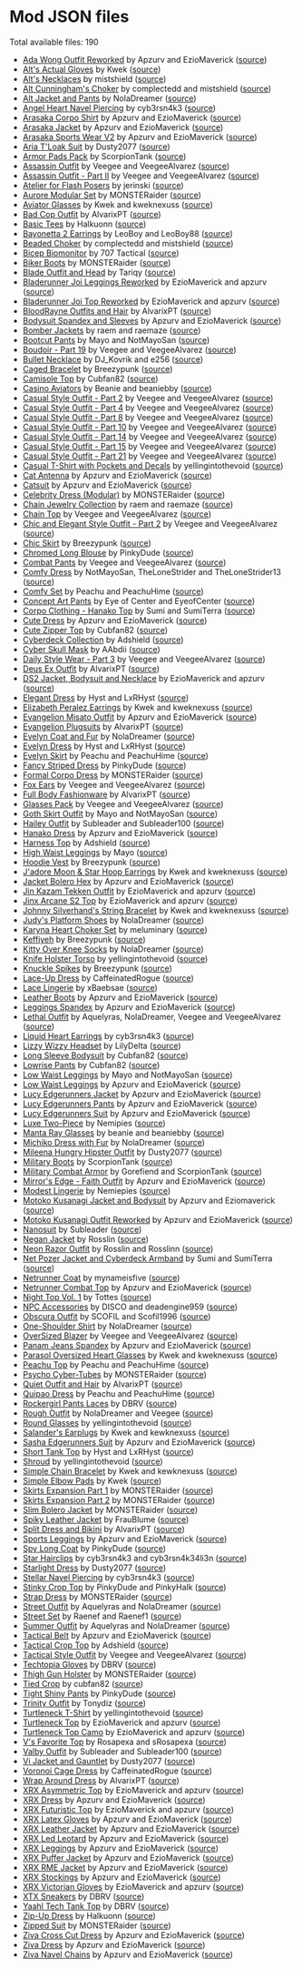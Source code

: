# Mod JSON files

Total available files: 190

* [Ada Wong Outfit Reworked](data/clothing/ada-wong-outfit-reworked.json) by Apzurv and EzioMaverick ([source](https://www.nexusmods.com/cyberpunk2077/mods/7234))
* [Alt's Actual Gloves](data/clothing/alts-gloves.json) by Kwek ([source](https://www.nexusmods.com/cyberpunk2077/mods/7130))
* [Alt's Necklaces](data/clothing/alts-necklaces.json) by mistshield ([source](https://www.nexusmods.com/cyberpunk2077/mods/7122))
* [Alt Cunningham's Choker](data/clothing/alts-choker.json) by complectedd and mistshield ([source](https://www.nexusmods.com/cyberpunk2077/mods/6947))
* [Alt Jacket and Pants](data/clothing/alt-jacket-and-pants.json) by NolaDreamer ([source](https://www.nexusmods.com/cyberpunk2077/mods/7701))
* [Angel Heart Navel Piercing](data/clothing/angel-heart-navel-piercing.json) by cyb3rsn4k3 ([source](https://www.nexusmods.com/cyberpunk2077/mods/14411))
* [Arasaka Corpo Shirt](data/clothing/arasaka-corpo-shirt.json) by Apzurv and EzioMaverick ([source](https://www.nexusmods.com/cyberpunk2077/mods/5027))
* [Arasaka Jacket](data/clothing/arasaka-jacket.json) by Apzurv and EzioMaverick ([source](https://www.nexusmods.com/cyberpunk2077/mods/7896))
* [Arasaka Sports Wear V2](data/clothing/arasaka-sports-wear-v2.json) by Apzurv and EzioMaverick ([source](https://www.nexusmods.com/cyberpunk2077/mods/4890))
* [Aria T'Loak Suit](data/clothing/aria-tloak-suit.json) by Dusty2077 ([source](https://www.nexusmods.com/cyberpunk2077/mods/14757))
* [Armor Pads Pack](data/clothing/armor-pads-pack.json) by ScorpionTank ([source](https://www.nexusmods.com/cyberpunk2077/mods/12044))
* [Assassin Outfit](data/clothing/assassin-outfit.json) by Veegee and VeegeeAlvarez ([source](https://www.nexusmods.com/cyberpunk2077/mods/13996))
* [Assassin Outfit - Part II](data/clothing/assassin-outfit-part-2.json) by Veegee and VeegeeAlvarez ([source](https://www.nexusmods.com/cyberpunk2077/mods/15453))
* [Atelier for Flash Posers](data/clothing/flash-posers-atelier.json) by jerinski ([source](https://www.nexusmods.com/cyberpunk2077/mods/8886))
* [Aurore Modular Set](data/clothing/aurore-modular-set.json) by MONSTERaider ([source](https://www.nexusmods.com/cyberpunk2077/mods/12099))
* [Aviator Glasses](data/clothing/aviator-glasses.json) by Kwek and kweknexuss ([source](https://www.nexusmods.com/cyberpunk2077/mods/7803))
* [Bad Cop Outfit](data/clothing/bad-cop-outfit.json) by AlvarixPT ([source](https://www.nexusmods.com/cyberpunk2077/mods/9515))
* [Basic Tees](data/clothing/basic-tees.json) by Halkuonn ([source](https://www.nexusmods.com/cyberpunk2077/mods/11309))
* [Bayonetta 2 Earrings](data/clothing/bayonetta-2-earrings.json) by LeoBoy and LeoBoy88 ([source](https://www.nexusmods.com/cyberpunk2077/mods/19042))
* [Beaded Choker](data/clothing/beaded-choker.json) by complectedd and mistshield ([source](https://www.nexusmods.com/cyberpunk2077/mods/6978))
* [Bicep Biomonitor](data/clothing/bicep-biomonitor.json) by 707 Tactical ([source](https://www.nexusmods.com/cyberpunk2077/mods/16545))
* [Biker Boots](data/clothing/biker-boots.json) by MONSTERaider ([source](https://www.nexusmods.com/cyberpunk2077/mods/7982))
* [Blade Outfit and Head](data/clothing/blade-outfit-and-head.json) by Tariqy ([source](https://www.nexusmods.com/cyberpunk2077/mods/18226))
* [Bladerunner Joi Leggings Reworked](data/clothing/bladerunner-joi-leggings-reworked.json) by EzioMaverick and apzurv ([source](https://www.nexusmods.com/cyberpunk2077/mods/15283))
* [Bladerunner Joi Top Reworked](data/clothing/bladerunner-joi-top-reworked.json) by EzioMaverick and apzurv ([source](https://www.nexusmods.com/cyberpunk2077/mods/15283))
* [BloodRayne Outfits and Hair](data/clothing/blood-rayne.json) by AlvarixPT ([source](https://www.nexusmods.com/cyberpunk2077/mods/8446))
* [Bodysuit Spandex and Sleeves](data/clothing/bodysuit-spandex-and-sleeves.json) by Apzurv and EzioMaverick ([source](https://www.nexusmods.com/cyberpunk2077/mods/11050))
* [Bomber Jackets](data/clothing/bomber-jackets.json) by raem and raemaze ([source](https://www.nexusmods.com/cyberpunk2077/mods/19132))
* [Bootcut Pants](data/clothing/bootcut-pants.json) by Mayo and NotMayoSan ([source](https://www.nexusmods.com/cyberpunk2077/mods/16249))
* [Boudoir - Part 19](data/clothing/boudoir-part-19.json) by Veegee and VeegeeAlvarez ([source](https://www.nexusmods.com/cyberpunk2077/mods/17240))
* [Bullet Necklace](data/clothing/bullet-necklace.json) by DJ_Kovrik and e256 ([source](https://www.nexusmods.com/cyberpunk2077/mods/5077))
* [Caged Bracelet](data/clothing/caged-bracelet.json) by Breezypunk ([source](https://www.nexusmods.com/cyberpunk2077/mods/18724))
* [Camisole Top](data/clothing/camisole-top.json) by Cubfan82 ([source](https://www.nexusmods.com/cyberpunk2077/mods/17113))
* [Casino Aviators](data/clothing/casino-aviators.json) by Beanie and beaniebby ([source](https://www.nexusmods.com/cyberpunk2077/mods/18191))
* [Casual Style Outfit - Part 2](data/clothing/casual-style-outfit-part-2.json) by Veegee and VeegeeAlvarez ([source](https://www.nexusmods.com/cyberpunk2077/mods/14133))
* [Casual Style Outfit - Part 4](data/clothing/casual-style-outfit-part-4.json) by Veegee and VeegeeAlvarez ([source](https://www.nexusmods.com/cyberpunk2077/mods/14504))
* [Casual Style Outfit - Part 8](data/clothing/casual-style-outfit-part-8.json) by Veegee and VeegeeAlvarez ([source](https://www.nexusmods.com/cyberpunk2077/mods/16345))
* [Casual Style Outfit - Part 10](data/clothing/casual-style-outfit-part-10.json) by Veegee and VeegeeAlvarez ([source](https://www.nexusmods.com/cyberpunk2077/mods/16667))
* [Casual Style Outfit - Part 14](data/clothing/casual-style-outfit-part-14.json) by Veegee and VeegeeAlvarez ([source](https://www.nexusmods.com/cyberpunk2077/mods/17501))
* [Casual Style Outfit - Part 15](data/clothing/casual-style-outfit-part-15.json) by Veegee and VeegeeAlvarez ([source](https://www.nexusmods.com/cyberpunk2077/mods/17523))
* [Casual Style Outfit - Part 21](data/clothing/casual-style-outfit-part-21.json) by Veegee and VeegeeAlvarez ([source](https://www.nexusmods.com/cyberpunk2077/mods/18851))
* [Casual T-Shirt with Pockets and Decals](data/clothing/casual-tshirt-pockets-and-decals.json) by yellingintothevoid ([source](https://www.nexusmods.com/cyberpunk2077/mods/14645))
* [Cat Antenna](data/clothing/cat-antenna.json) by Apzurv and EzioMaverick ([source](https://www.nexusmods.com/cyberpunk2077/mods/8794))
* [Catsuit](data/clothing/catsuit.json) by Apzurv and EzioMaverick ([source](https://www.nexusmods.com/cyberpunk2077/mods/4917))
* [Celebrity Dress (Modular)](data/clothing/celebrity-dress-modular.json) by MONSTERaider ([source](https://www.nexusmods.com/cyberpunk2077/mods/8299))
* [Chain Jewelry Collection](data/clothing/chain-jewelry-collection.json) by raem and raemaze ([source](https://www.nexusmods.com/cyberpunk2077/mods/15861))
* [Chain Top](data/clothing/chain-top.json) by Veegee and VeegeeAlvarez ([source](https://www.nexusmods.com/cyberpunk2077/mods/8327))
* [Chic and Elegant Style Outfit - Part 2](data/clothing/chic-and-elegant-style-outfit-part-2.json) by Veegee and VeegeeAlvarez ([source](https://www.nexusmods.com/cyberpunk2077/mods/18562))
* [Chic Skirt](data/clothing/chic-skirt.json) by Breezypunk ([source](https://www.nexusmods.com/cyberpunk2077/mods/16149))
* [Chromed Long Blouse](data/clothing/chromed-long-blouse.json) by PinkyDude ([source](https://www.nexusmods.com/cyberpunk2077/mods/7609))
* [Combat Pants](data/clothing/combat-pants.json) by Veegee and VeegeeAlvarez ([source](https://www.nexusmods.com/cyberpunk2077/mods/9016))
* [Comfy Dress](data/clothing/comfy-dress.json) by NotMayoSan, TheLoneStrider and TheLoneStrider13 ([source](https://www.nexusmods.com/cyberpunk2077/mods/16026))
* [Comfy Set](data/clothing/comfy-set.json) by Peachu and PeachuHime ([source](https://www.nexusmods.com/cyberpunk2077/mods/12041))
* [Concept Art Pants](data/clothing/concept-art-pants.json) by Eye of Center and EyeofCenter ([source](https://www.nexusmods.com/cyberpunk2077/mods/3874))
* [Corpo Clothing - Hanako Top](data/clothing/corpo-clothing-hanako-top.json) by Sumi and SumiTerra ([source](https://www.nexusmods.com/cyberpunk2077/mods/17586))
* [Cute Dress](data/clothing/cute-dress.json) by Apzurv and EzioMaverick ([source](https://www.nexusmods.com/cyberpunk2077/mods/6193))
* [Cute Zipper Top](data/clothing/cute-zipper-top.json) by Cubfan82 ([source](https://www.nexusmods.com/cyberpunk2077/mods/7097))
* [Cyberdeck Collection](data/clothing/cyberdeck-collection.json) by Adshield ([source](https://www.nexusmods.com/cyberpunk2077/mods/11093))
* [Cyber Skull Mask](data/clothing/cyber-skull-mask.json) by AAbdii ([source](https://www.nexusmods.com/cyberpunk2077/mods/15086))
* [Daily Style Wear - Part 3](data/clothing/daily-style-wear-part-3.json) by Veegee and VeegeeAlvarez ([source](https://www.nexusmods.com/cyberpunk2077/mods/18512))
* [Deus Ex Outfit](data/clothing/deus-ex-outfit.json) by AlvarixPT ([source](https://www.nexusmods.com/cyberpunk2077/mods/4601))
* [DS2 Jacket, Bodysuit and Necklace](data/clothing/ds2-jacket-bodysuit-necklace.json) by EzioMaverick and apzurv ([source](https://www.nexusmods.com/cyberpunk2077/mods/16985))
* [Elegant Dress](data/clothing/elegant-dress.json) by Hyst and LxRHyst ([source](https://www.nexusmods.com/cyberpunk2077/mods/19723))
* [Elizabeth Peralez Earrings](data/clothing/elizabeth-peralez-earrings.json) by Kwek and kweknexuss ([source](https://www.nexusmods.com/cyberpunk2077/mods/7048))
* [Evangelion Misato Outfit](data/clothing/evangelion-misato-outfit.json) by Apzurv and EzioMaverick ([source](https://www.nexusmods.com/cyberpunk2077/mods/14653))
* [Evangelion Plugsuits](data/clothing/evangelion-plugsuits.json) by AlvarixPT ([source](https://www.nexusmods.com/cyberpunk2077/mods/11511))
* [Evelyn Coat and Fur](data/clothing/evelyn-coat-and-fur.json) by NolaDreamer ([source](https://www.nexusmods.com/cyberpunk2077/mods/8319))
* [Evelyn Dress](data/clothing/evelyn-dress.json) by Hyst and LxRHyst ([source](https://www.nexusmods.com/cyberpunk2077/mods/6810))
* [Evelyn Skirt](data/clothing/evelyn-skirt.json) by Peachu and PeachuHime ([source](https://www.nexusmods.com/cyberpunk2077/mods/8024))
* [Fancy Striped Dress](data/clothing/fancy-striped-dress.json) by PinkyDude ([source](https://www.nexusmods.com/cyberpunk2077/mods/8843))
* [Formal Corpo Dress](data/clothing/formal-corpo-dress.json) by MONSTERaider ([source](https://www.nexusmods.com/cyberpunk2077/mods/8641))
* [Fox Ears](data/clothing/fox-ears.json) by Veegee and VeegeeAlvarez ([source](https://www.nexusmods.com/cyberpunk2077/mods/19485))
* [Full Body Fashionware](data/clothing/full-body-fashionware.json) by AlvarixPT ([source](https://www.nexusmods.com/cyberpunk2077/mods/5039))
* [Glasses Pack](data/clothing/glasses-pack.json) by Veegee and VeegeeAlvarez ([source](https://www.nexusmods.com/cyberpunk2077/mods/13095))
* [Goth Skirt Outfit](data/clothing/goth-skirt-outfit.json) by Mayo and NotMayoSan ([source](https://www.nexusmods.com/cyberpunk2077/mods/15099))
* [Hailey Outfit](data/clothing/hailey-outfit.json) by Subleader and Subleader100 ([source](https://www.nexusmods.com/cyberpunk2077/mods/16476))
* [Hanako Dress](data/clothing/hanako-dress.json) by Apzurv and EzioMaverick ([source](https://www.nexusmods.com/cyberpunk2077/mods/6034))
* [Harness Top](data/clothing/harness-top.json) by Adshield ([source](https://www.nexusmods.com/cyberpunk2077/mods/11753))
* [High Waist Leggings](data/clothing/high-waist-leggings.json) by Mayo ([source](https://www.nexusmods.com/cyberpunk2077/mods/17045))
* [Hoodie Vest](data/clothing/hoodie-vest.json) by Breezypunk ([source](https://www.nexusmods.com/cyberpunk2077/mods/19074))
* [J'adore Moon & Star Hoop Earrings](data/clothing/moon-and-star-earrings.json) by Kwek and kweknexuss ([source](https://www.nexusmods.com/cyberpunk2077/mods/7105))
* [Jacket Bolero Hex](data/clothing/jacket-bolero-hex.json) by Apzurv and EzioMaverick ([source](https://www.nexusmods.com/cyberpunk2077/mods/16378))
* [Jin Kazam Tekken Outfit](data/clothing/jin-kazam-outfit.json) by EzioMaverick and apzurv ([source](https://www.nexusmods.com/cyberpunk2077/mods/15049))
* [Jinx Arcane S2 Top](data/clothing/jinx-arcane-s2-top.json) by EzioMaverick and apzurv ([source](https://www.nexusmods.com/cyberpunk2077/mods/18038))
* [Johnny Silverhand's String Bracelet](data/clothing/johnny-silverhands-string-bracelet.json) by Kwek and kweknexuss ([source](https://www.nexusmods.com/cyberpunk2077/mods/6912))
* [Judy's Platform Shoes](data/clothing/judy-platform-shoes.json) by NolaDreamer ([source](https://www.nexusmods.com/cyberpunk2077/mods/6885))
* [Karyna Heart Choker Set](data/clothing/karyna-heart-choker.json) by meluminary ([source](https://www.nexusmods.com/cyberpunk2077/mods/19811))
* [Keffiyeh](data/clothing/keffiyeh.json) by Breezypunk ([source](https://www.nexusmods.com/cyberpunk2077/mods/19475))
* [Kitty Over Knee Socks](data/clothing/kitty-over-knee-socks.json) by NolaDreamer ([source](https://www.nexusmods.com/cyberpunk2077/mods/8091))
* [Knife Holster Torso](data/clothing/knife-holster-torso.json) by yellingintothevoid ([source](https://www.nexusmods.com/cyberpunk2077/mods/15042))
* [Knuckle Spikes](data/clothing/knuckle-spikes.json) by Breezypunk ([source](https://www.nexusmods.com/cyberpunk2077/mods/17758))
* [Lace-Up Dress](data/clothing/lace-up-dress.json) by CaffeinatedRogue ([source](https://www.nexusmods.com/cyberpunk2077/mods/16927))
* [Lace Lingerie](data/clothing/lace-lingerie.json) by xBaebsae ([source](https://www.nexusmods.com/cyberpunk2077/mods/7711))
* [Leather Boots](data/clothing/leather-boots.json) by Apzurv and EzioMaverick ([source](https://www.nexusmods.com/cyberpunk2077/mods/15749))
* [Leggings Spandex](data/clothing/spandex-leggings.json) by Apzurv and EzioMaverick ([source](https://www.nexusmods.com/cyberpunk2077/mods/10385))
* [Lethal Outfit](data/clothing/lethal-outfit.json) by Aquelyras, NolaDreamer, Veegee and VeegeeAlvarez ([source](https://www.nexusmods.com/cyberpunk2077/mods/15867))
* [Liquid Heart Earrings](data/clothing/liquid-heart-earrings.json) by cyb3rsn4k3 ([source](https://www.nexusmods.com/cyberpunk2077/mods/14190))
* [Lizzy Wizzy Headset](data/clothing/lizzy-wizzy-headset.json) by LilyDelta ([source](https://www.nexusmods.com/cyberpunk2077/mods/16467))
* [Long Sleeve Bodysuit](data/clothing/long-sleeve-bodysuit.json) by Cubfan82 ([source](https://www.nexusmods.com/cyberpunk2077/mods/18510))
* [Lowrise Pants](data/clothing/lowrise-pants.json) by Cubfan82 ([source](https://www.nexusmods.com/cyberpunk2077/mods/8456))
* [Low Waist Leggings](data/clothing/low-waist-leggings.json) by Mayo and NotMayoSan ([source](https://www.nexusmods.com/cyberpunk2077/mods/19257))
* [Low Waist Leggings](data/clothing/xrx-low-waist-leggings.json) by Apzurv and EzioMaverick ([source](https://www.nexusmods.com/cyberpunk2077/mods/8627))
* [Lucy Edgerunners Jacket](data/clothing/lucy-edgerunners-jacket.json) by Apzurv and EzioMaverick ([source](https://www.nexusmods.com/cyberpunk2077/mods/5248))
* [Lucy Edgerunners Pants](data/clothing/lucy-edgerunners-pants.json) by Apzurv and EzioMaverick ([source](https://www.nexusmods.com/cyberpunk2077/mods/5342))
* [Lucy Edgerunners Suit](data/clothing/lucy-edgerunners-suit.json) by Apzurv and EzioMaverick ([source](https://www.nexusmods.com/cyberpunk2077/mods/5273))
* [Luxe Two-Piece](data/clothing/luxe-two-piece.json) by Nemipies ([source](https://www.nexusmods.com/cyberpunk2077/mods/16011))
* [Manta Ray Glasses](data/clothing/manta-ray-glasses.json) by beanie and beaniebby ([source](https://www.nexusmods.com/cyberpunk2077/mods/16130))
* [Michiko Dress with Fur](data/clothing/michiko-dress-with-fur.json) by NolaDreamer ([source](https://www.nexusmods.com/cyberpunk2077/mods/6885))
* [Mileena Hungry Hipster Outfit](data/clothing/mileena-hungry-hipster-outfit.json) by Dusty2077 ([source](https://www.nexusmods.com/cyberpunk2077/mods/15401))
* [Military Boots](data/clothing/military-boots.json) by ScorpionTank ([source](https://www.nexusmods.com/cyberpunk2077/mods/14781))
* [Military Combat Armor](data/clothing/military-combat-armor.json) by Gorefiend and ScorpionTank ([source](https://www.nexusmods.com/cyberpunk2077/mods/13212))
* [Mirror's Edge - Faith Outfit](data/clothing/mirrors-edge-faith-outfit.json) by Apzurv and EzioMaverick ([source](https://www.nexusmods.com/cyberpunk2077/mods/4599))
* [Modest Lingerie](data/clothing/modest-lingerie.json) by Nemiepies ([source](https://www.nexusmods.com/cyberpunk2077/mods/17909))
* [Motoko Kusanagi Jacket and Bodysuit](data/clothing/motoko-kusanagi-jacket-and-bodysuit.json) by Apzurv and Eziomaverick ([source](https://www.nexusmods.com/cyberpunk2077/mods/4853))
* [Motoko Kusanagi Outfit Reworked](data/clothing/motoko-kusanagi-outfit-reworked.json) by Apzurv and EzioMaverick ([source](https://www.nexusmods.com/cyberpunk2077/mods/7613))
* [Nanosuit](data/clothing/nanosuit.json) by Subleader ([source](https://www.nexusmods.com/cyberpunk2077/mods/14677))
* [Negan Jacket](data/clothing/negan-jacket.json) by Rosslin ([source](https://www.nexusmods.com/cyberpunk2077/mods/17382))
* [Neon Razor Outfit](data/clothing/neon-razor-outfit.json) by Rosslin and Rosslinn ([source](https://www.nexusmods.com/cyberpunk2077/mods/17339))
* [Net Pozer Jacket and Cyberdeck Armband](data/clothing/pozer-jacket-and-cyberdeck.json) by Sumi and SumiTerra ([source](https://www.nexusmods.com/cyberpunk2077/mods/18715))
* [Netrunner Coat](data/clothing/netrunner-coat.json) by mynameisfive ([source](https://www.nexusmods.com/cyberpunk2077/mods/6231))
* [Netrunner Combat Top](data/clothing/netrunner-combat-top.json) by Apzurv and EzioMaverick ([source](https://www.nexusmods.com/cyberpunk2077/mods/4939))
* [Night Top Vol. 1](data/clothing/night-top-vol-1.json) by Tottes ([source](https://www.nexusmods.com/cyberpunk2077/mods/16625))
* [NPC Accessories](data/clothing/npc-accessories.json) by DISCO and deadengine959 ([source](https://www.nexusmods.com/cyberpunk2077/mods/8985))
* [Obscura Outfit](data/clothing/obscura-outfit.json) by SCOFIL and Scofil1996 ([source](https://www.nexusmods.com/cyberpunk2077/mods/19383))
* [One-Shoulder Shirt](data/clothing/one-shoulder-shirt.json) by NolaDreamer ([source](https://www.nexusmods.com/cyberpunk2077/mods/7267))
* [OverSized Blazer](data/clothing/oversized-blazer.json) by Veegee and VeegeeAlvarez ([source](https://www.nexusmods.com/cyberpunk2077/mods/17462))
* [Panam Jeans Spandex](data/clothing/panam-jeans-spandex.json) by Apzurv and EzioMaverick ([source](https://www.nexusmods.com/cyberpunk2077/mods/5119))
* [Parasol Oversized Heart Glasses](data/clothing/parasol-oversized-heart-glasses.json) by Kwek and kweknexuss ([source](https://www.nexusmods.com/cyberpunk2077/mods/6990))
* [Peachu Top](data/clothing/peachu-top.json) by Peachu and PeachuHime ([source](https://www.nexusmods.com/cyberpunk2077/mods/7603))
* [Psycho Cyber-Tubes](data/clothing/psycho-cyber-tubes.json) by MONSTERaider ([source](https://www.nexusmods.com/cyberpunk2077/mods/7860))
* [Quiet Outfit and Hair](data/clothing/quiet-outfit.json) by AlvarixPT ([source](https://www.nexusmods.com/cyberpunk2077/mods/5194))
* [Quipao Dress](data/clothing/qipao-peachu.json) by Peachu and PeachuHime ([source](https://www.nexusmods.com/cyberpunk2077/mods/8823))
* [Rockergirl Pants Laces](data/clothing/rockergirl-pants-laces.json) by DBRV ([source](https://www.nexusmods.com/cyberpunk2077/mods/9040))
* [Rough Outfit](data/clothing/rough-outfit.json) by NolaDreamer and Veegee ([source](https://www.nexusmods.com/cyberpunk2077/mods/15606))
* [Round Glasses](data/clothing/round-glasses.json) by yellingintothevoid ([source](https://www.nexusmods.com/cyberpunk2077/mods/15702))
* [Salander's Earplugs](data/clothing/salander-earplugs.json) by Kwek and kewknexuss ([source](https://www.nexusmods.com/cyberpunk2077/mods/7600))
* [Sasha Edgerunners Suit](data/clothing/sasha-edgerunners-suit.json) by Apzurv and EzioMaverick ([source](https://www.nexusmods.com/cyberpunk2077/mods/5393))
* [Short Tank Top](data/clothing/short-tank.json) by Hyst and LxRHyst ([source](https://www.nexusmods.com/cyberpunk2077/mods/6601))
* [Shroud](data/clothing/shroud.json) by yellingintothevoid ([source](https://www.nexusmods.com/cyberpunk2077/mods/15576))
* [Simple Chain Bracelet](data/clothing/simple-chain-bracelet.json) by Kwek and kewknexuss ([source](https://www.nexusmods.com/cyberpunk2077/mods/7500))
* [Simple Elbow Pads](data/clothing/simple-elbow-pads.json) by Kwek ([source](https://www.nexusmods.com/cyberpunk2077/mods/7681))
* [Skirts Expansion Part 1](data/clothing/skirts-expansion-part1.json) by MONSTERaider ([source](https://www.nexusmods.com/cyberpunk2077/mods/7387))
* [Skirts Expansion Part 2](data/clothing/skirts-expansion-part2.json) by MONSTERaider ([source](https://www.nexusmods.com/cyberpunk2077/mods/7402?tab=files))
* [Slim Bolero Jacket](data/clothing/slim-bolero-jacket.json) by MONSTERaider ([source](https://www.nexusmods.com/cyberpunk2077/mods/7278))
* [Spiky Leather Jacket](data/clothing/spiky-leather-jacket.json) by FrauBlume ([source](https://www.nexusmods.com/cyberpunk2077/mods/16664))
* [Split Dress and Bikini](data/clothing/split-dress-bikini.json) by AlvarixPT ([source](https://www.nexusmods.com/cyberpunk2077/mods/8999))
* [Sports Leggings](data/clothing/sports-leggings.json) by Apzurv and EzioMaverick ([source](https://www.nexusmods.com/cyberpunk2077/mods/4716))
* [Spy Long Coat](data/clothing/spy-long-coat.json) by PinkyDude ([source](https://www.nexusmods.com/cyberpunk2077/mods/13342))
* [Star Hairclips](data/clothing/star-hairclips.json) by cyb3rsn4k3 and cyb3rsn4k34li3n ([source](https://www.nexusmods.com/cyberpunk2077/mods/15195))
* [Starlight Dress](data/clothing/starlight-dress.json) by Dusty2077 ([source](https://www.nexusmods.com/cyberpunk2077/mods/15638))
* [Stellar Navel Piercing](data/clothing/stellar-navel-piercing.json) by cyb3rsn4k3 ([source](https://www.nexusmods.com/cyberpunk2077/mods/14553))
* [Stinky Crop Top](data/clothing/stinky-crop-top.json) by PinkyDude and PinkyHalk ([source](https://www.nexusmods.com/cyberpunk2077/mods/14010))
* [Strap Dress](data/clothing/strap-dress.json) by MONSTERaider ([source](https://www.nexusmods.com/cyberpunk2077/mods/7270))
* [Street Outfit](data/clothing/street-outfit.json) by Aquelyras and NolaDreamer ([source](https://www.nexusmods.com/cyberpunk2077/mods/9041))
* [Street Set](data/clothing/street-set.json) by Raenef and Raenef1 ([source](https://www.nexusmods.com/cyberpunk2077/mods/18746))
* [Summer Outfit](data/clothing/summer-outfit.json) by Aquelyras and NolaDreamer ([source](https://www.nexusmods.com/cyberpunk2077/mods/12331))
* [Tactical Belt](data/clothing/tactical-belt.json) by Apzurv and EzioMaverick ([source](https://www.nexusmods.com/cyberpunk2077/mods/15548))
* [Tactical Crop Top](data/clothing/tactical-crop-top.json) by Adshield ([source](https://www.nexusmods.com/cyberpunk2077/mods/8406))
* [Tactical Style Outfit](data/clothing/tactical-style-outfit.json) by Veegee and VeegeeAlvarez ([source](https://www.nexusmods.com/cyberpunk2077/mods/18059))
* [Techtopia Gloves](data/clothing/techtopia-gloves.json) by DBRV ([source](https://www.nexusmods.com/cyberpunk2077/mods/9000))
* [Thigh Gun Holster](data/clothing/thigh-gun-holster.json) by MONSTERaider ([source](https://www.nexusmods.com/cyberpunk2077/mods/7304))
* [Tied Crop](data/clothing/tied-crop.json) by cubfan82 ([source](https://www.nexusmods.com/cyberpunk2077/mods/8533))
* [Tight Shiny Pants](data/clothing/tight-shiny-pants.json) by PinkyDude ([source](https://www.nexusmods.com/cyberpunk2077/mods/10546))
* [Trinity Outfit](data/clothing/trinity-outfit.json) by Tonydiz ([source](https://www.nexusmods.com/cyberpunk2077/mods/18811))
* [Turtleneck T-Shirt](data/clothing/turtleneck-tshirt.json) by yellingintothevoid ([source](https://www.nexusmods.com/cyberpunk2077/mods/17805))
* [Turtleneck Top](data/clothing/turtleneck-top.json) by EzioMaverick and apzurv ([source](https://www.nexusmods.com/cyberpunk2077/mods/4881))
* [Turtleneck Top Camo](data/clothing/turtleneck-top-camo.json) by EzioMaverick and apzurv ([source](https://www.nexusmods.com/cyberpunk2077/mods/19025))
* [V's Favorite Top](data/clothing/vs-favorite-top.json) by Rosapexa and sRosapexa ([source](https://www.nexusmods.com/cyberpunk2077/mods/15130))
* [Valby Outfit](data/clothing/valby-outfit.json) by Subleader and Subleader100 ([source](https://www.nexusmods.com/cyberpunk2077/mods/16187))
* [Vi Jacket and Gauntlet](data/clothing/vi-jacket-and-gauntlets.json) by Dusty2077 ([source](https://www.nexusmods.com/cyberpunk2077/mods/17842))
* [Voronoi Cage Dress](data/clothing/voronoi-cage-dress.json) by CaffeinatedRogue ([source](https://www.nexusmods.com/cyberpunk2077/mods/15094))
* [Wrap Around Dress](data/clothing/wrap-around-dress.json) by AlvarixPT ([source](https://www.nexusmods.com/cyberpunk2077/mods/8894))
* [XRX Asymmetric Top](data/clothing/xrx-asymmetric-top.json) by EzioMaverick and apzurv ([source](https://www.nexusmods.com/cyberpunk2077/mods/14920))
* [XRX Dress](data/clothing/xrx-dress.json) by Apzurv and EzioMaverick ([source](https://www.nexusmods.com/cyberpunk2077/mods/7444))
* [XRX Futuristic Top](data/clothing/xrx-futuristic-top.json) by EzioMaverick and apzurv ([source](https://www.nexusmods.com/cyberpunk2077/mods/19176))
* [XRX Latex Gloves](data/clothing/xrx-latex-gloves.json) by Apzurv and EzioMaverick ([source](https://www.nexusmods.com/cyberpunk2077/mods/7662))
* [XRX Leather Jacket](data/clothing/xrx-leather-jacket.json) by Apzurv and EzioMaverick ([source](https://www.nexusmods.com/cyberpunk2077/mods/7661))
* [XRX Led Leotard](data/clothing/xrx-led-leotard.json) by Apzurv and EzioMaverick ([source](https://www.nexusmods.com/cyberpunk2077/mods/8367))
* [XRX Leggings](data/clothing/xrx-leggings.json) by Apzurv and EzioMaverick ([source](https://www.nexusmods.com/cyberpunk2077/mods/15635))
* [XRX Puffer Jacket](data/clothing/xrx-puffer-jacket.json) by Apzurv and EzioMaverick ([source](https://www.nexusmods.com/cyberpunk2077/mods/7722))
* [XRX RME Jacket](data/clothing/xrx-rme-jacket.json) by Apzurv and EzioMaverick ([source](https://www.nexusmods.com/cyberpunk2077/mods/10902))
* [XRX Stockings](data/clothing/xrx-stockings.json) by Apzurv and EzioMaverick ([source](https://www.nexusmods.com/cyberpunk2077/mods/17278))
* [XRX Victorian Gloves](data/clothing/xrx-victorian-gloves.json) by EzioMaverick and apzurv ([source](https://www.nexusmods.com/cyberpunk2077/mods/17421))
* [XTX Sneakers](data/clothing/xtx-sneakers.json) by DBRV ([source](https://www.nexusmods.com/cyberpunk2077/mods/17067))
* [Yaahl Tech Tank Top](data/clothing/yaahl-tech-tank-top.json) by DBRV ([source](https://www.nexusmods.com/cyberpunk2077/mods/7847))
* [Zip-Up Dress](data/clothing/zip-up-dress.json) by Halkuonn ([source](https://www.nexusmods.com/cyberpunk2077/mods/13758))
* [Zipped Suit](data/clothing/zipped-suit.json) by MONSTERaider ([source](https://www.nexusmods.com/cyberpunk2077/mods/8484))
* [Ziva Cross Cut Dress](data/clothing/ziva-cross-cut-dress.json) by Apzurv and EzioMaverick ([source](https://www.nexusmods.com/cyberpunk2077/mods/16620))
* [Ziva Dress](data/clothing/ziva-dress.json) by Apzurv and EzioMaverick ([source](https://www.nexusmods.com/cyberpunk2077/mods/8256))
* [Ziva Navel Chains](data/clothing/ziva-navel-chains.json) by Apzurv and EzioMaverick ([source](https://www.nexusmods.com/cyberpunk2077/mods/15181))
